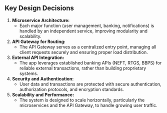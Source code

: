 ## Key Design Decisions

1. **Microservice Architecture:**
    * Each major function (user management, banking, notifications) is handled by an independent service, improving modularity and scalability.
2. **API Gateway for Routing:**
    * The API Gateway serves as a centralized entry point, managing all client requests securely and ensuring proper load distribution.
3. **External API Integration:**
    * The app leverages established banking APIs (NEFT, RTGS, BBPS) for reliable external transactions, rather than building proprietary systems.
4. **Security and Authentication:**
    * User data and transactions are protected with secure authentication, authorization protocols, and encryption standards.
5. **Scalability and Performance:**
    * The system is designed to scale horizontally, particularly the microservices and the API Gateway, to handle growing user traffic.